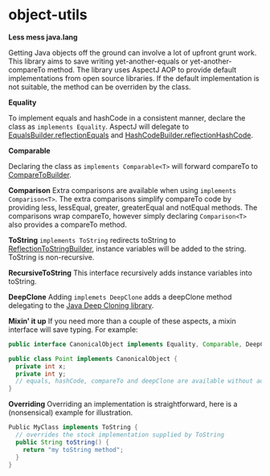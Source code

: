 object-utils
============

__Less mess java.lang__

Getting Java objects off the ground can involve a lot of upfront grunt work. This library aims to save writing yet-another-equals or yet-another-compareTo method. The library uses AspectJ AOP to provide default implementations from open source libraries. If the default implementation is not suitable, the method can be overriden by the class.

__Equality__

To implement equals and hashCode in a consistent manner, declare the class as ```implements Equality```. AspectJ will delegate to [EqualsBuilder.reflectionEquals](http://commons.apache.org/proper/commons-lang/javadocs/api-3.1/org/apache/commons/lang3/builder/EqualsBuilder.html#reflectionEquals%28java.lang.Object,%20java.lang.Object,%20boolean%29) and [HashCodeBuilder.reflectionHashCode](http://commons.apache.org/proper/commons-lang/javadocs/api-3.1/org/apache/commons/lang3/builder/HashCodeBuilder.html#reflectionHashCode%28java.lang.Object,%20java.lang.String...%29).

__Comparable__

Declaring the class as ```implements Comparable<T>``` will forward compareTo to [CompareToBuilder](http://commons.apache.org/proper/commons-lang/javadocs/api-3.1/org/apache/commons/lang3/builder/CompareToBuilder.html#reflectionCompare%28java.lang.Object,%20java.lang.Object%29).

__Comparison__
Extra comparisons are available when using ```implements Comparison<T>```. The extra comparisons simplify compareTo code by providing less, lessEqual, greater, greaterEqual and notEqual methods.
The comparisons wrap compareTo, however simply declaring ```Comparison<T>``` also provides a compareTo method.

__ToString__
```implements ToString``` redirects toString to [ReflectionToStringBuilder](http://commons.apache.org/proper/commons-lang/apidocs/org/apache/commons/lang3/builder/ReflectionToStringBuilder.html#toString%28java.lang.Object%29), instance variables will be added to the string. ToString is non-recursive.

__RecursiveToString__
This interface recursively adds instance variables into toString.

__DeepClone__
Adding ```implemets DeepClone``` adds a deepClone method delegating to the [Java Deep Cloning library](https://code.google.com/p/cloning/). 

__Mixin' it up__
If you need more than a couple of these aspects, a mixin interface will save typing. For example:

```java
public interface CanonicalObject implements Equality, Comparable, DeepClone {}

public class Point implements CanonicalObject {
  private int x;
  private int y;
  // equals, hashCode, compareTo and deepClone are available without additional code
}
```

__Overriding__
Overriding an implementation is straightforward, here is a (nonsensical) example for illustration.

```java
Public MyClass implements ToString {
  // overrides the stock implementation supplied by ToString
  public String toString() {
    return "my toString method";
  }
}
````

